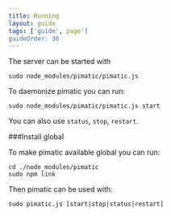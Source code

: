 ```yaml
---
title: Running
layout: guide
tags: ['guide', page']
guideOrder: 30
---
```

The server can be started with 

    sudo node_modules/pimatic/pimatic.js

To daemonize pimatic you can run:

    sudo node_modules/pimatic/pimatic.js start

You can also use `status`, `stop`, `restart`.

###Install global

To make pimatic available global you can run:

    cd ./node_modules/pimatic
    sudo npm link

Then pimatic can be used with:

    sudo pimatic.js [start|stop|status|restart]